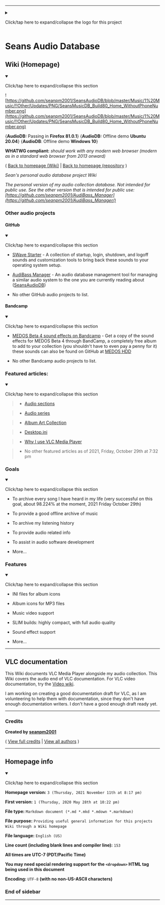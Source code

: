 
***

<details><summary><p>Click/tap here to expand/collapse the logo for this project</p></summary>

![https://github.com/seanpm2001/SeansAudioDB/blob/master/Placeholder.png](https://github.com/seanpm2001/SeansAudioDB/blob/master/Placeholder.png)

</details>

# Seans Audio Database

## Wiki (Homepage)

<details open><summary><p>Click/tap here to expand/collapse this section</p></summary>

![https://github.com/seanpm2001/SeansAudioDB/blob/master/Music/1%20Music/!!Other/Updates/PNG/SeansMusicDB_Build80_Home_WithoutPhoneNumber.png](https://github.com/seanpm2001/SeansAudioDB/blob/master/Music/1%20Music/!!Other/Updates/PNG/SeansMusicDB_Build80_Home_WithoutPhoneNumber.png)

{**AudioDB:** Passing in **Firefox 81.0.1**} {**AudioDB:** Offline demo **Ubuntu 20.04**} {**AudioDB**: Offline demo **Windows 10**}

**WHATWG compliant:** _should work with any modern web browser (modern as in a standard web browser from 2013 onward)_

( [Back to homepage (Wiki)](https://github.com/seanpm2001/SeansAudioDB/wiki/home/) | [Back to homepage (repository](https://github.com/seanpm2001/SeansAudioDB/) )

_Sean's personal audio database project Wiki_

_The personal version of my audio collection database. Not intended for public use. See the other version that is intended for public use: [https://github.com/seanpm2001/AudiBass_Manager](https://github.com/seanpm2001/AudiBass_Manager/)_

</details>

### Other audio projects

#### GitHub

<details open><summary><p>Click/tap here to expand/collapse this section</p></summary>

- [SWave Starter](https://github.com/seanpm2001/SWave_Starter/) - A collection of startup, login, shutdown, and logoff sounds and customization tools to bring back these sounds to your operating system setup.

- [AudiBass Manager](https://github.com/seanpm2001/AudiBass_Manager/) - An audio database management tool for managing a similar audio system to the one you are currently reading about ([SeansAudioDB](https://github.com/seanpm2001/SeansAudioDB/))

- No other GitHub audio projects to list.

</details>

#### Bandcamp

<details open><summary><p>Click/tap here to expand/collapse this section</p></summary>

- [MEDOS Beta 4 sound effects on Bandcamp](https://seanwallawalla.bandcamp.com/album/medos-beta-4-sound-effects/) - Get a copy of the sound effects for MEDOS Beta 4 through BandCamp, a completely free album to add to your collection (you shouldn't have to even pay a penny for it) these sounds can also be found on GitHub at [MEDOS HDD](https://github.com/seanpm2001/MEDOS_HDD/tree/master/Community/Soundtrack/)

- No other Bandcamp audio projects to list.

</details>

### Featured articles:

<details open><summary><p>Click/tap here to expand/collapse this section</p></summary>

> * [Audio sections](https://github.com/seanpm2001/SeansAudioDB/wiki/Audio-sections)

> * [Audio series](https://github.com/seanpm2001/SeansAudioDB/wiki/Audio-series)

> * [Album Art Collection](https://github.com/seanpm2001/SeansAudioDB/wiki/Album-art-collection)

> * [Desktop.ini](https://github.com/seanpm2001/SeansAudioDB/wiki/Desktop.ini)

> * [Why I use VLC Media Player](https://github.com/seanpm2001/SeansAudioDB/wiki/Why-I-use-VLC-Media-Player)

> * No other featured articles as of 2021, Friday, October 29th at 7:32 pm

</details>

### Goals

<details open><summary><p>Click/tap here to expand/collapse this section</p></summary>

* To archive every song I have heard in my life (very successful on this goal, about 98.224% at the moment, 2021 Friday October 29th)

* To provide a good offline archive of music

* To archive my listening history

* To provide audio related info

* To assist in audio software development

* More...

</details>

### Features

<details open><summary><p>Click/tap here to expand/collapse this section</p></summary>

* INI files for album icons

* Album icons for MP3 files

* Music video support

* SLIM builds: highly compact, with full audio quality

* Sound effect support

* More...

</details>

***

## VLC documentation

This Wiki documents VLC Media Player alongside my audio collection. This Wiki covers the audio end of VLC documentation. For VLC video documentation, try the [Video wiki](https://github.com/seanpm2001/SeansLifeArchive_VideoDirectory/wiki/).

I am working on creating a good documentation draft for VLC, as I am volunteering to help them with documentation, since they don't have enough documentation writers. I don't have a good enough draft ready yet.

***

### Credits

**Created by [seanpm2001](https://github.com/seanpm2001/)**

( [View full credits](https://github.com/seanpm2001/SeansAudioDB/CREDITS) | [View all authors](https://github.com/seanpm2001/SeansAudioDB/AUTHORS) )

***

## Homepage info

<details open><summary><p>Click/tap here to expand/collapse this section</p></summary>

**Homepage version:** `3 (Thursday, 2021 November 11th at 8:17 pm)`

**First version:** `1 (Thursday, 2020 May 28th at 10:22 pm)`

**File type:** `Markdown document (*.md *.mkd *.mdown *.markdown)`

**File purpose:** `Providing useful general information for this projects Wiki through a Wiki homepage`

**File language:** `English (US)`

**Line count (including blank lines and compiler line):** `153`

**All times are UTC-7 (PDT/Pacific Time)**

**You may need special rendering support for the `<dropdown>` HTML tag being used in this document**

**Encoding:** `UTF-8` **(with no non-US-ASCII characters)**

</details>

### End of sidebar

***
